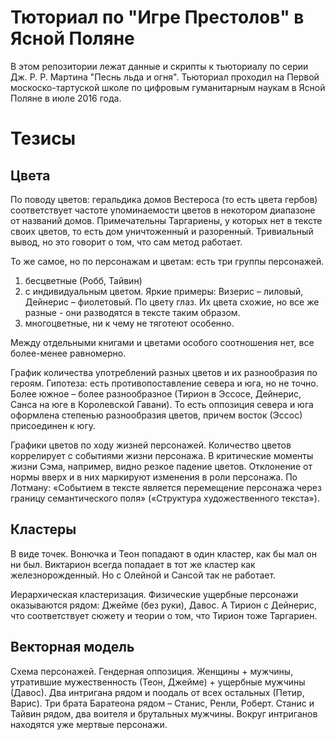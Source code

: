 # Тюториал по "Игре Престолов" в Ясной Поляне

В этом репозитории лежат данные и скрипты к тьюториалу по серии Дж. Р. Р. Мартина "Песнь льда и огня". Тьюториал проходил на Первой москоско-тартуской школе по цифровым гуманитарным наукам в Ясной Поляне в июле 2016 года.

# Тезисы 

## Цвета

По поводу цветов: геральдика домов Вестероса (то есть цвета гербов) соответствует частоте упоминаемости цветов в некотором диапазоне от названий домов. Примечательны Таргариены, у которых нет в тексте своих цветов, то есть дом уничтоженный и разоренный. Тривиальный вывод, но это говорит о том, что сам метод работает.

То же самое, но по персонажам и цветам: есть три группы персонажей. 

1. бесцветные (Робб, Тайвин)
2. с индивидуальным цветом. Яркие примеры: Визерис – лиловый, Дейнерис – фиолетовый. По цвету глаз. Их цвета схожие, но все же разные  - они разводятся в тексте таким образом. 
3. многоцветные, ни к чему не тяготеют особенно. 

Между отдельными книгами и цветами особого соотношения нет, все более-менее равномерно.

График количества употреблений разных цветов и их разнообразия по героям. Гипотеза: есть противопоставление севера и юга, но не точно. Более южное – более разнообразное (Тирион в Эссосе, Дейнерис, Санса на юге в Королевской Гавани). То есть оппозиция севера и юга оформлена степенью разнообразия цветов, причем восток (Эссос) присоединен к югу. 

Графики цветов по ходу жизней персонажей. Количество цветов коррелирует с событиями жизни персонажа. В критические моменты жизни Сэма, например, видно резкое падение цветов. Отклонение от нормы вверх и в них маркируют изменения в роли персонажа. По Лотману: «Событием в тексте является перемещение персонажа через границу семантического поля» («Структура художественного текста»). 

## Кластеры

В виде точек. Вонючка и Теон попадают в один кластер, как бы мал он ни был. Виктарион всегда попадает в тот же кластер как железнорожденный. Но с Олейной и Сансой так не работает. 

Иерархическая кластеризация. Физические ущербные персонажи оказываются рядом: Джейме (без руки), Давос. А Тирион с Дейнерис, что соответствует сюжету и теории о том, что Тирион тоже Таргариен. 

## Векторная модель

Схема персонажей. Гендерная оппозиция. Женщины + мужчины, утратившие мужественность (Теон, Джейме) + ущербные мужчины (Давос). Два интригана рядом и поодаль от всех остальных (Петир, Варис). Три брата Баратеона рядом – Станис, Ренли, Роберт. Станис и Тайвин рядом, два воителя и брутальных мужчины. Вокруг интриганов находятся уже мертвые персонажи. 
